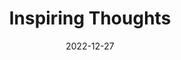 ---
slug: thought-for-the-day
title: "Inspiring Thoughts"
date: 2022-12-27
excerpt: 'Enlightened spiritual and scientific leaders all converge towards giving reverence to human life.'
tags: [Inspiration, Motivation, Quotes, Thoughts]
---